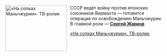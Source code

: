 <!--2025-06-19 08:00:53-->
<div class="yb">
  <div class="rss kino_kino"><a href="https://www.kino-teatr.ru/video/50518/" title="«На сопках Маньчжурии». ТВ-ролик"><img src="https://www.kino-teatr.ru/video/8/1/50518/poster.jpg" width="196" height="147" align="left" hspace="5" style="margin: 0px 10px 0px 5px" alt="«На сопках Маньчжурии». ТВ-ролик"/></a>СССР ведёт войну против японских союзников Вермахта — готовится операция по освобождению Маньчжурии. В главной роли — <a href=https://www.kino-teatr.ru/kino/acter/m/ros/6244/bio/ target=_blank><strong>Сергей Жарков</strong></a> <p class="titl"><a href="https://www.kino-teatr.ru/video/50518/">«На сопках Маньчжурии». ТВ-ролик</a></p></div>
</div>
